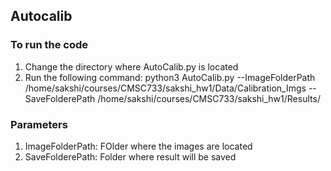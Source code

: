 ## Autocalib

### To run the code
1) Change the directory where AutoCalib.py is located   
2) Run the following command:
		python3 AutoCalib.py --ImageFolderPath /home/sakshi/courses/CMSC733/sakshi_hw1/Data/Calibration_Imgs --SaveFolderePath /home/sakshi/courses/CMSC733/sakshi_hw1/Results/

### Parameters
1) ImageFolderPath: FOlder where the images are located
2) SaveFolderePath: Folder where result will be saved

